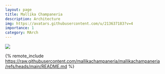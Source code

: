 ```yaml
---
layout: page
title: Mallika Champaneria
description: Architecture
img: https://avatars.githubusercontent.com/u/213637183?v=4
importance: 1
category: MArch
---
```


<div class="profile mb-3 float-right mb-3"> 
<img src="https://avatars.githubusercontent.com/u/213637183?v=4" class="img-fluid z-depth-1 rounded"/>
</div>

{% remote_include https://raw.githubusercontent.com/mallikachampaneria/mallikachampaneria/refs/heads/main/README.md %}